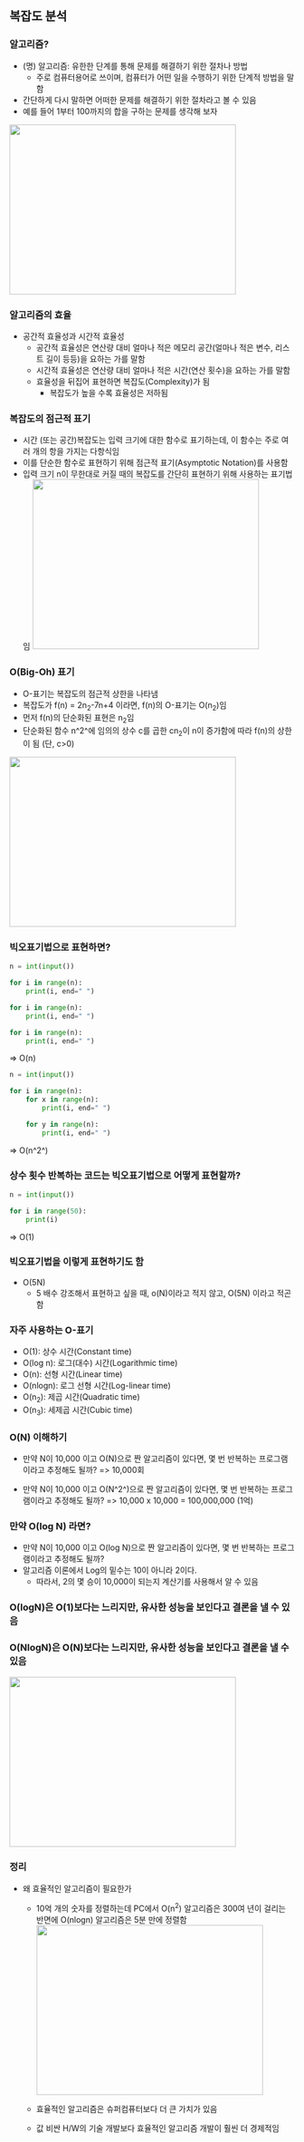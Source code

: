## 복잡도 분석
### 알고리즘?
- (명) 알고리즘: 유한한 단계를 통해 문제를 해결하기 위한 절차나 방법
  - 주로 컴퓨터용어로 쓰이며, 컴퓨터가 어떤 일을 수행하기 위한 단계적 방법을 말함
- 간단하게 다시 말하면 어떠한 문제를 해결하기 위한 절차라고 볼 수 있음
- 예를 들어 1부터 100까지의 합을 구하는 문제를 생각해 보자
<img src="images/image_3.png" width="400" height="300">

### 알고리즘의 효율
- 공간적 효율성과 시간적 효율성
  - 공간적 효율성은 연산량 대비 얼마나 적은 메모리 공간(얼마나 적은 변수, 리스트 길이 등등)을 요하는 가를 말함
  - 시간적 효율성은 연산량 대비 얼마나 적은 시간(연산 횟수)을 요하는 가를 말함
  - 효율성을 뒤집어 표현하면 복잡도(Complexity)가 됨
    - 복잡도가 높을 수록 효율성은 저하됨

### 복잡도의 점근적 표기
- 시간 (또는 공간)복잡도는 입력 크기에 대한 함수로 표기하는데, 이 함수는 주로 여러 개의 항을 가지는 다항식임
- 이를 단순한 함수로 표현하기 위해 점근적 표기(Asymptotic Notation)를 사용함
- 입력 크기 n이 무한대로 커질 때의 복잡도를 간단히 표현하기 위해 사용하는 표기법임
    <img src="images/image_4.png" width="400" height="300">

### O(Big-Oh) 표기
- O-표기는 복잡도의 점근적 상한을 나타냄
- 복잡도가 f(n) = 2n<sub>2</sub>-7n+4 이라면, f(n)의 O-표기는 O(n<sub>2</sub>)임
- 먼저 f(n)의 단순화된 표현은 n<sub>2</sub>임
- 단순화된 함수 n^2^에 임의의 상수 c를 곱한 cn<sub>2</sub>이 n이 증가함에 따라 f(n)의 상한이 됨 (단, c>0)
<img src="images/image_5.png" width="400" height="300">

### 빅오표기법으로 표현하면?
```python
n = int(input())

for i in range(n):
    print(i, end=" ")

for i in range(n):
    print(i, end=" ")

for i in range(n):
    print(i, end=" ")
```
=> O(n)

```python
n = int(input())

for i in range(n):
    for x in range(n):
        print(i, end=" ")

    for y in range(n):
        print(i, end=" ")
```

=> O(n^2^)

### 상수 횟수 반복하는 코드는 빅오표기법으로 어떻게 표현할까?
```python
n = int(input())

for i in range(50):
    print(i)
```

=> O(1)

### 빅오표기법을 이렇게 표현하기도 함
- O(5N)
  - 5 배수 강조해서 표현하고 싶을 때, o(N)이라고 적지 않고, O(5N) 이라고 적곤 함

### 자주 사용하는 O-표기
- O(1): 상수 시간(Constant time)
- O(log n): 로그(대수) 시간(Logarithmic time)
- O(n): 선형 시간(Linear time)
- O(nlogn): 로그 선형 시간(Log-linear time)
- O(n<sub>2</sub>): 제곱 시간(Quadratic time)
- O(n<sub>3</sub>): 세제곱 시간(Cubic time)

### O(N) 이해하기
- 만약 N이 10,000 이고 O(N)으로 짠 알고리즘이 있다면, 몇 번 반복하는 프로그램이라고 추정해도 될까?
    => 10,000회

- 만약 N이 10,000 이고 O(N^2^)으로 짠 알고리즘이 있다면, 몇 번 반복하는 프로그램이라고 추정해도 될까?
    => 10,000 x 10,000 = 100,000,000 (1억)

### 만약 O(log N) 라면?
- 만약 N이 10,000 이고 O(log N)으로 짠 알고리즘이 있다면, 몇 번 반복하는 프로그램이라고 추정해도 될까?
- 알고리즘 이론에서 Log의 밑수는 10이 아니라 2이다.
  - 따라서, 2의 몇 승이 10,000이 되는지 계산기를 사용해서 알 수 있음

### O(logN)은 O(1)보다는 느리지만, 유사한 성능을 보인다고 결론을 낼 수 있음

### O(NlogN)은 O(N)보다는 느리지만, 유사한 성능을 보인다고 결론을 낼 수 있음
<img src="images/image_6.png" width="400" height="300">

### 정리
- 왜 효율적인 알고리즘이 필요한가
  - 10억 개의 숫자를 정렬하는데 PC에서 O(n<sup>2</sup>) 알고리즘은 300여 년이 걸리는 반면에 O(nlogn) 알고리즘은 5분 만에 정렬함
    <img src="images/image_7.png" width="400" height="300">

  - 효율적인 알고리즘은 슈퍼컴퓨터보다 더 큰 가치가 있음
  - 값 비싼 H/W의 기술 개발보다 효율적인 알고리즘 개발이 훨씬 더 경제적임